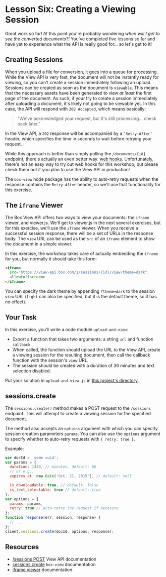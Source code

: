 # Lesson Six: Creating a Viewing Session

Great work so far! At this point you're probably wondering _when will I get to see the converted documents?!_ You've completed five lessons so far and have yet to experience what the API is really good for... so let's get to it!

## Creating Sessions

When you upload a file for conversion, it goes into a queue for processing. While the View API is very fast, the document will not be instantly ready for viewing, so you can't create a session immediately following an upload. Sessions can be created as soon as the document is `viewable`. This means that the necessary assets have been generated to view *at least* the first page of the document. As such, if your try to create a session immediately after uploading a document, it's likely not going to be viewable yet. In this case, the API will respond with `202 Accepted`, which means basically:

> "We've acknowledged your request, but it's still processing... check back later."

In the View API, a `202` response will be accompanied by a `'Retry-After'` header, which specifies the time in seconds to wait before retrying your request.

While this approach is better than simply polling the `/documents/{id}` endpoint, there's actually an even better way: [web hooks](https://developers.box.com/view-webhooks/). Unfortunately, there's not an easy way to try out web hooks for this workshop, but please check them out if you plan to use the View API in production!

The `box-view` node package has the ability to auto-retry requests when the response contains the `Retry-After` header, so we'll use that functionality for this exercise.


## The `iframe` Viewer

The Box View API offers two ways to view your documents: the `iframe` viewer, and viewer.js. We'll get to viewer.js in the next several exercises, but for this exercise, we'll use the `iframe` viewer. When you receive a successful session response, there will be a set of URLs in the response body. The `view` URL can be used as the `src` of an `iframe` element to show the document in a simple viewer.

In this exercise, the workshop takes care of actually embedding the `iframe` for you, but normally it should take this form:

```html
<iframe
  src="https://view-api.box.com/1/sessions/{id}/view?theme=dark"
  allowfullscreen>
</iframe>
```

You can specify the dark theme by appending `?theme=dark` to the session `view` URL (`light` can also be specified, but it is the default theme, so it has no effect).


## Your Task

In this exercise, you'll write a node module `upload-and-view`:
- Export a function that takes two arguments: a string `url` and function `callback`.
- When called, the function should upload the URL to the View API, create a viewing session for the resulting document, then call the callback function with the session's `view` URL.
- The session should be created with a duration of 30 minutes and text selection disabled.

Put your solution in `upload-and-view.js` in [this project's directory](/open/06-sessions).

## sessions.create

The `sessions.create()` method makes a POST request to the `/sessions` endpoint. This will attempt to create a viewing session for the specified document.

The method also accepts an `options` argument with which you can specify session creation parameters `params`. You can also use the `options` argument to specify whether to auto-retry requests with `{ retry: true }`.

Example:
```js
var docId = 'some uuid';
var params = {
  duration: 1440, // minutes, default: 60
  // or e.g.,
  expires_at: new Date('Oct. 21, 2015'), // default: null

  is_downloadable: true, // default: false
  is_text_selectable: true // default: true
};
var options = {
  params: params,
  retry: true // auto-retry the request if necessry
};
function response(err, session, response) {
  // ...
};
client.sessions.create(docId, options, response);
```

## Resources

* [/sessions POST](https://developers.box.com/view/#post-sessions) View API documentation
* [sessions.create](https://www.npmjs.org/package/box-view#create) `box-view` documentation
* [iframe viewer](https://developers.box.com/view/#view-a-document) documentation
